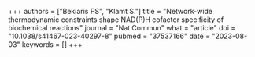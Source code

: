+++
authors = ["Bekiaris PS", "Klamt S."]
title = "Network-wide thermodynamic constraints shape NAD(P)H cofactor specificity of biochemical reactions"
journal = "Nat Commun"
what = "article"
doi = "10.1038/s41467-023-40297-8"
pubmed = "37537166"
date = "2023-08-03"
keywords = []
+++

